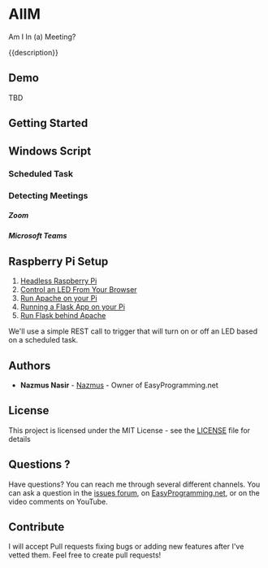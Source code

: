 # AIIM
Am I In (a) Meeting?

{{description}}

## Demo

TBD

## Getting Started

## Windows Script

### Scheduled Task

### Detecting Meetings

##### Zoom

##### Microsoft Teams 

## Raspberry Pi Setup

1. [Headless Raspberry Pi](https://www.easyprogramming.net/raspberrypi/headless_raspbery_pi.php)
2. [Control an LED From Your Browser](https://github.com/naztronaut/RaspberryPi-browser-led-control)
3. [Run Apache on your Pi](https://www.easyprogramming.net/raspberrypi/pi_apache_web_server.php)
4. [Running a Flask App on your Pi](https://www.easyprogramming.net/raspberrypi/pi_flask_app_server.php)
5. [Run Flask behind Apache](https://www.easyprogramming.net/raspberrypi/pi_flask_apache.php)

We'll use a simple REST call to trigger that will turn on or off an LED based on a scheduled task.


## Authors
* **Nazmus Nasir** - [Nazmus](https://nazm.us) - Owner of EasyProgramming.net

## License

This project is licensed under the MIT License - see the [LICENSE](LICENSE) file for details

## Questions ?
Have questions? You can reach me through several different channels. You can ask a question in the  [issues forum](/../../issues), 
on [EasyProgramming.net](https://www.easyprogramming.net), or on the video comments on YouTube. 


## Contribute 
I will accept Pull requests fixing bugs or adding new features after I've vetted them. Feel free to create pull requests!  